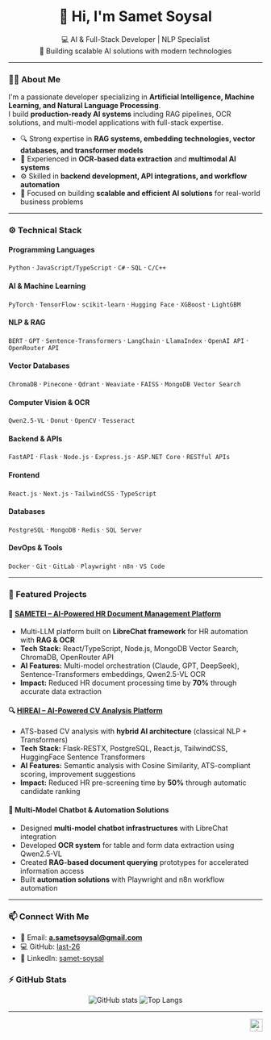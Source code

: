 <h1 align="center">👋 Hi, I'm Samet Soysal</h1>
<p align="center">
  💻 AI & Full-Stack Developer | NLP Specialist <br>
  🚀 Building scalable AI solutions with modern technologies <br>
</p>

---

### 🧑‍💻 About Me
I'm a passionate developer specializing in **Artificial Intelligence, Machine Learning, and Natural Language Processing**.  
I build **production-ready AI systems** including RAG pipelines, OCR solutions, and multi-model applications with full-stack expertise.

- 🔍 Strong expertise in **RAG systems, embedding technologies, vector databases, and transformer models**  
- 📄 Experienced in **OCR-based data extraction** and **multimodal AI systems**  
- ⚙️ Skilled in **backend development, API integrations, and workflow automation**  
- 🎯 Focused on building **scalable and efficient AI solutions** for real-world business problems  

---

### ⚙️ Technical Stack  

#### Programming Languages
`Python` · `JavaScript/TypeScript` · `C#` · `SQL` · `C/C++`

#### AI & Machine Learning
`PyTorch` · `TensorFlow` · `scikit-learn` · `Hugging Face` · `XGBoost` · `LightGBM`

#### NLP & RAG
`BERT` · `GPT` · `Sentence-Transformers` · `LangChain` · `LlamaIndex` · `OpenAI API` · `OpenRouter API`

#### Vector Databases
`ChromaDB` · `Pinecone` · `Qdrant` · `Weaviate` · `FAISS` · `MongoDB Vector Search`

#### Computer Vision & OCR
`Qwen2.5-VL` · `Donut` · `OpenCV` · `Tesseract`

#### Backend & APIs
`FastAPI` · `Flask` · `Node.js` · `Express.js` · `ASP.NET Core` · `RESTful APIs`

#### Frontend
`React.js` · `Next.js` · `TailwindCSS` · `TypeScript`

#### Databases
`PostgreSQL` · `MongoDB` · `Redis` · `SQL Server`

#### DevOps & Tools
`Docker` · `Git` · `GitLab` · `Playwright` · `n8n` · `VS Code`

---

### 🚀 Featured Projects  

#### 📑 [SAMETEI – AI-Powered HR Document Management Platform](https://github.com/last-26/SAMETEI)
- Multi-LLM platform built on **LibreChat framework** for HR automation with **RAG & OCR**
- **Tech Stack:** React/TypeScript, Node.js, MongoDB Vector Search, ChromaDB, OpenRouter API
- **AI Features:** Multi-model orchestration (Claude, GPT, DeepSeek), Sentence-Transformers embeddings, Qwen2.5-VL OCR
- **Impact:** Reduced HR document processing time by **70%** through accurate data extraction

#### 🔍 [HIREAI – AI-Powered CV Analysis Platform](https://gitlab.com/last-26/cv-analysis)
- ATS-based CV analysis with **hybrid AI architecture** (classical NLP + Transformers)
- **Tech Stack:** Flask-RESTX, PostgreSQL, React.js, TailwindCSS, HuggingFace Sentence Transformers
- **AI Features:** Semantic analysis with Cosine Similarity, ATS-compliant scoring, improvement suggestions
- **Impact:** Reduced HR pre-screening time by **50%** through automatic candidate ranking

#### 🤖 Multi-Model Chatbot & Automation Solutions
- Designed **multi-model chatbot infrastructures** with LibreChat integration
- Developed **OCR system** for table and form data extraction using Qwen2.5-VL
- Created **RAG-based document querying** prototypes for accelerated information access
- Built **automation solutions** with Playwright and n8n workflow automation

---

### 📫 Connect With Me  
- 📧 Email: **a.sametsoysal@gmail.com**  
- 💻 GitHub: [last-26](https://github.com/last-26)  
- 🔗 LinkedIn: [samet-soysal](https://linkedin.com/in/samet-soysal)  


### ⚡ GitHub Stats
<p align="center">
  <img src="https://github-readme-stats.vercel.app/api?username=last-26&show_icons=true&theme=default" alt="GitHub stats" />
  <img src="https://github-readme-stats.vercel.app/api/top-langs/?username=last-26&layout=compact" alt="Top Langs" />
</p>

---

<p align="right">
  <img src="https://visitor-badge.laobi.icu/badge?page_id=last-26" alt="visitor badge" height="25"/>
</p>
